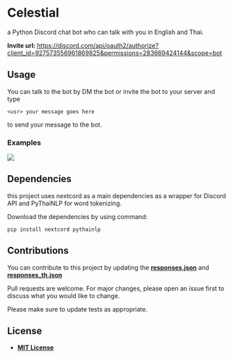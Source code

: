 # Celestial

a Python Discord chat bot who can talk with you in English and Thai.

**Invite url:** https://discord.com/api/oauth2/authorize?client_id=927573556961869825&permissions=283669424144&scope=bot

## Usage

You can talk to the bot by DM the bot or invite the bot to your server and type

```
<usr> your message goes here
```

to send your message to the bot.
### Examples

<img src = https://github.com/StrixzIV/Celestial/raw/master/Preview.png />

## Dependencies

this project uses nextcord as a main dependencies as a wrapper for Discord API and PyThaiNLP for word tokenizing.

Download the dependencies by using command:

```
pip install nextcord pythainlp
```

## Contributions

You can contribute to this project by updating the **[responses.json](https://github.com/StrixzIV/Celestial/blob/master/responses.json)** and **[responses_th.json](https://github.com/StrixzIV/Celestial/blob/master/responses_th.json)**

Pull requests are welcome. For major changes, please open an issue first to discuss what you would like to change.

Please make sure to update tests as appropriate.

## License
* **[MIT License](https://github.com/StrixzIV/Celestial/blob/master/LICENSE)**
